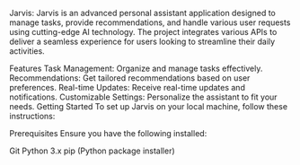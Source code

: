 Jarvis:
Jarvis is an advanced personal assistant application designed to manage tasks, provide recommendations, and handle various user requests using cutting-edge AI technology. The project integrates various APIs to deliver a seamless experience for users looking to streamline their daily activities.

Features
Task Management: Organize and manage tasks effectively.
Recommendations: Get tailored recommendations based on user preferences.
Real-time Updates: Receive real-time updates and notifications.
Customizable Settings: Personalize the assistant to fit your needs.
Getting Started
To set up Jarvis on your local machine, follow these instructions:

Prerequisites
Ensure you have the following installed:

Git
Python 3.x
pip (Python package installer)
